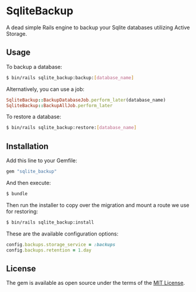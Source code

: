 # SqliteBackup
A dead simple Rails engine to backup your Sqlite databases utilizing Active
Storage.

## Usage

To backup a database:
```bash
$ bin/rails sqlite_backup:backup:[database_name]
```

Alternatively, you can use a job:
```ruby
SqliteBackup::BackupDatabaseJob.perform_later(database_name)
SqliteBackup::BackupAllJob.perform_later
```

To restore a database:
```bash
$ bin/rails sqlite_backup:restore:[database_name]
```

## Installation
Add this line to your Gemfile:

```ruby
gem "sqlite_backup"
```

And then execute:
```bash
$ bundle
```

Then run the installer to copy over the migration and mount a route we use for
restoring:
```bash
$ bin/rails sqlite_backup:install
```

These are the available configuration options:

```ruby
config.backups.storage_service = :backups
config.backups.retention = 1.day
```

## License
The gem is available as open source under the terms of the [MIT License](https://opensource.org/licenses/MIT).
